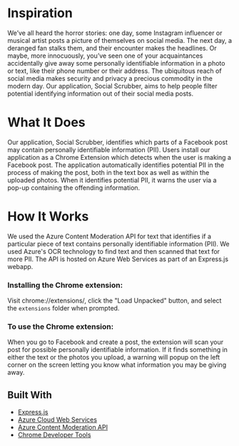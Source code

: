 # Inspiration
We’ve all heard the horror stories: one day, some Instagram influencer or musical artist posts a picture of themselves on social media. The next day, a deranged fan stalks them, and their encounter makes the headlines. Or maybe, more innocuously, you’ve seen one of your acquaintances accidentally give away some personally identifiable information in a photo or text, like their phone number or their address. The ubiquitous reach of social media makes security and privacy a precious commodity in the modern day. Our application, Social Scrubber, aims to help people filter potential identifying information out of their social media posts.

# What It Does
Our application, Social Scrubber, identifies which parts of a Facebook post may contain personally identifiable information (PII). Users install our application as a Chrome Extension which detects when the user is making a Facebook post. The application automatically identifies potential PII in the process of making the post, both in the text box as well as within the uploaded photos. When it identifies potential PII, it warns the user via a pop-up containing the offending information.

# How It Works
We used the Azure Content Moderation API for text that identifies if a particular piece of text contains personally identifiable information (PII). We used Azure's OCR technology to find text and then scanned that text for more PII. The API is hosted on Azure Web Services as part of an Express.js webapp.   

### Installing the Chrome extension:

Visit chrome://extensions/, click the "Load Unpacked" button, and select the ```extensions``` folder when prompted.

### To use the Chrome extension:

When you go to Facebook and create a post, the extension will scan your post for possible personally identifiable information. If it finds something in either the text or the photos you upload, a warning will popup on the left corner on the screen letting you know what information you may be giving away. 

## Built With

- [Express.js](https://expressjs.com/)
- [Azure Cloud Web Services](https://azure.microsoft.com/en-us/services/cloud-services/)
- [Azure Content Moderation API](https://azure.microsoft.com/en-us/services/cognitive-services/content-moderator/)
- [Chrome Developer Tools](https://developer.chrome.com/extensions/devguide)

 
